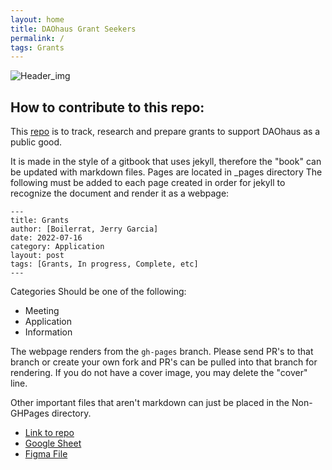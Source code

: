 ```yaml
---
layout: home
title: DAOhaus Grant Seekers
permalink: /
tags: Grants
---
```

<img src="https://ipfs.io/ipfs/QmcmKMf8bU7Brk23VTY2g9euMwkkkWgA4ZMZ52rVciucBx?filename=DALL%C2%B7E%202022-11-04%2012.41.26%20-%20A%20pirate%20on%20a%20pirate%20ship%20looking%20towards%20the%20shore%20through%20a%20telescope%2C%20by%20Lisa%20Frank%2C%20Unreal%20Engine%2C%20by%20Yaoy%20Kusama%2C%20Cartographic%2C%20Wildlife%20Photogra.png"
     alt="Header_img"
     />

## How to contribute to this repo:

This [repo](https://github.com/boilerrat/Grant-Seekers) is to track, research and prepare grants to support DAOhaus as a public good.

It is made in the style of a gitbook that uses jekyll, therefore the "book" can be updated with markdown files.
Pages are located in _pages directory
The following must be added to each page created in order for jekyll to recognize the document and render it as a webpage:
```  
---
title: Grants
author: [Boilerrat, Jerry Garcia]
date: 2022-07-16
category: Application
layout: post
tags: [Grants, In progress, Complete, etc]
---
```

Categories Should be one of the following:
+ Meeting
+ Application
+ Information

The webpage renders from the ```gh-pages``` branch. Please send PR's to that branch or create your own fork and PR's can be pulled into that branch for rendering.
If you do not have a cover image, you may delete the "cover" line.

Other important files that aren't markdown can just be placed in the Non-GHPages directory.
+ [Link to repo](https://github.com/boilerrat/Grant-Seekers)
+ [Google Sheet](https://docs.google.com/spreadsheets/d/1Z_ckv90nYo--ITXMaJs9fgmgFJ7y4zeYsAKWGKXsp1U/edit?usp=sharing)
+ [Figma File](https://www.figma.com/file/7eynq86yXsLCZz2pmIecWM/Grant-Applications?node-id=0%3A1)
